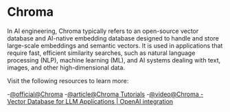 # Chroma

In AI engineering, Chroma typically refers to an open-source vector database and AI-native embedding database designed to handle and store large-scale embeddings and semantic vectors. It is used in applications that require fast, efficient similarity searches, such as natural language processing (NLP), machine learning (ML), and AI systems dealing with text, images, and other high-dimensional data.

Visit the following resources to learn more:

-[@official@Chroma](https://www.trychroma.com/)
-[@article@Chroma Tutorials](https://lablab.ai/tech/chroma)
-[@video@Chroma - Vector Database for LLM Applications | OpenAI integration](https://youtu.be/Qs_y0lTJAp0?si=Z2-eSmhf6PKrEKCW)
